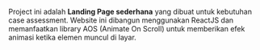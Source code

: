 Project ini adalah **Landing Page sederhana** yang dibuat untuk kebutuhan case assessment. Website ini dibangun menggunakan ReactJS dan memanfaatkan library AOS (Animate On Scroll) untuk memberikan efek animasi ketika elemen muncul di layar.
